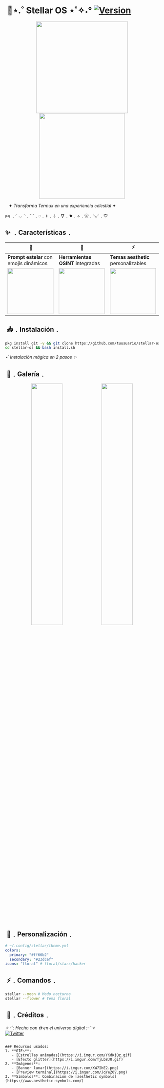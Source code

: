# ‎ 🌙⋆.˚ Stellar OS ⋆˚✧˖° [![Version](https://img.shields.io/badge/Release-1.0.0-%23ff66b2.svg)]()

<div align="center">
  <img src="https://i.imgur.com/YKdKjQz.gif" width="300px">
  <img src="https://i.imgur.com/XW7IhE2.png" width="280px">
</div>

‎ ‎ ‎ ✦ *Transforma Termux en una experiencia celestial* ✦

⪩⪨ ﹒◜◡◝﹒⺌﹒◌﹒𖥔﹒⊹﹒∇﹒✸﹒⟢﹒❀﹒ᵔᴗᵔ﹒♡

## ✨ ﹒Características﹒
| 🌌 | 🔮 | ⚡ |
|----|----|----|
| **Prompt estelar** con emojis dinámicos | **Herramientas OSINT** integradas | **Temas aesthetic** personalizables |
| <img src="https://i.imgur.com/TjLb8J0.gif" width="150"> | <img src="https://i.imgur.com/5z6QZ9l.png" width="150"> | <img src="https://i.imgur.com/vR7Yd5L.gif" width="150"> |

## ‎ 📥﹒Instalación﹒
```bash
pkg install git -y && git clone https://github.com/tuusuario/stellar-os.git
cd stellar-os && bash install.sh
```
*⋆˙ Instalación mágica en 2 pasos ✨*

## ‎ 🎀﹒Galería﹒
<div align="center">
  <img src="https://i.imgur.com/JqYeZ0V.png" width="45%">
  <img src="https://i.imgur.com/p6YFx0G.gif" width="45%"> 
</div>

## ‎ 🌸﹒Personalización﹒
```yaml
# ~/.config/stellar/theme.yml
colors:
  primary: "#ff66b2" 
  secondary: "#23dcef"
icons: "floral" # floral/stars/hacker
```

## ‎ ⚡﹒Comandos﹒
```bash
stellar --moon # Modo nocturno
stellar --flower # Tema floral
```

## ‎ 🖤﹒Créditos﹒
*✧･ﾟ: Hecho con ✿ en el universo digital :･ﾟ✧*  
[![Twitter](https://img.shields.io/badge/Twitter-@tuusuario-%231DA1F2.svg)](https://twitter.com)
```

### Recursos usados:
1. **GIFs**: 
   - [Estrellas animadas](https://i.imgur.com/YKdKjQz.gif) 
   - [Efecto glitter](https://i.imgur.com/TjLb8J0.gif)
2. **Imágenes**:
   - [Banner lunar](https://i.imgur.com/XW7IhE2.png)
   - [Preview terminal](https://i.imgur.com/JqYeZ0V.png)
3. **Símbolos**: Combinación de [aesthetic symbols](https://www.aesthetic-symbols.com/) 
